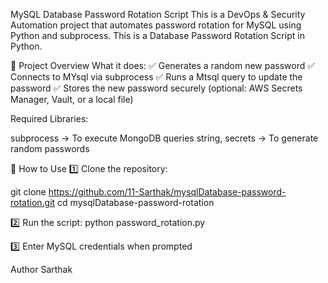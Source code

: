 MySQL Database Password Rotation Script
This is a DevOps & Security Automation project that automates password rotation for MySQL using Python and subprocess. This is a Database Password Rotation Script in Python.

📌 Project Overview
What it does:
✅ Generates a random new password
✅ Connects to MYsql via subprocess
✅ Runs a Mtsql query to update the password
✅ Stores the new password securely (optional: AWS Secrets Manager, Vault, or a local file)

Required Libraries:

subprocess → To execute MongoDB queries
string, secrets → To generate random passwords



📂 How to Use
1️⃣ Clone the repository:

git clone https://github.com/11-Sarthak/mysqlDatabase-password-rotation.git
cd mysqlDatabase-password-rotation

2️⃣ Run the script:
python password_rotation.py

3️⃣ Enter MySQL credentials when prompted

Author
Sarthak
